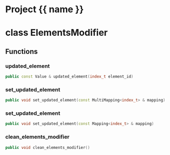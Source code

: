 <script setup>
import {useRoute} from 'vitepress'
const {path} = useRoute()
const tokens = path.split('/')
const words = tokens[2].split('-');
for (let i = 0; i < words.length; i++) {
    words[i] = words[i].charAt(0).toUpperCase() + words[i].slice(1);
    words[i] = words[i].replace('geode', 'Geode')
}
const name = words.join('-');
</script>
# Project {{ name }}

# class ElementsModifier


## Functions

### updated_element

```cpp
public const Value & updated_element(index_t element_id)
```


### set_updated_element

```cpp
public void set_updated_element(const MultiMapping<index_t> & mapping)
```


### set_updated_element

```cpp
public void set_updated_element(const Mapping<index_t> & mapping)
```


### clean_elements_modifier

```cpp
public void clean_elements_modifier()
```




